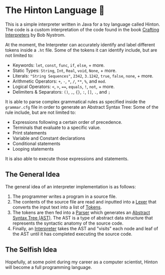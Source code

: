 # The Hinton Language 🔮
This is a simple interpreter written in Java for a toy language called Hinton. The code is a custom interpretation of the code found in the book [Crafting Interpreters](https://craftinginterpreters.com/) by Bob Nystrom.
 
 At the moment, the Interpreter can accurately identify and label different tokens inside a `.ht` file. Some of the tokens it can identify include, but are not limited to:
  - Keywords: `let`, `const`, `func`, `if`, `else`, + more.
  - Static Types: `String`, `Int`, `Real`, `void`, `None`, + more.
  - Literals: `"String Sequences"`, `2342`, `3.1242`, `true`, `false`, `none`, + more.
  - Arithmetic Operators: `+`, `-`, `*`, `/`, `**`, `%`, and `mod`.
  - Logical Operators: `<`, `>`, `==`, `equals`, `!`, `not`, + more.
  - Delimiters & Separators: `()`, `,`, `{}`, `:`, `[]`, `.`, and `;`
  
It is able to parse complex grammatical rules as specified inside the `grammar.cfg` file in order to generate an Abstract Syntax Tree: Some of the rule include, but are not limited to:
  - Expressions following a certain order of precedence.
  - Terminals that evaluate to a specific value.
  - Print statements
  - Variable and Constant declarations
  - Conditional statements
  - Looping statements

It is also able to execute those expressions and statements.
   
## The General Idea
The general idea of an interpreter implementation is as follows:

1. The programmer writes a program in a source file.
2. The contents of the source file are read and inputted into a [Lexer](https://github.com/faustotnc/Interpreter/tree/master/Lexer) that converts the input text into a list of [Tokens](https://github.com/faustotnc/Interpreter/tree/master/Tokens).
3. The tokens are then fed into a [Parser](https://github.com/faustotnc/Interpreter/tree/master/Parser) which generates an [Abstract Syntax Tree (AST)](https://github.com/faustotnc/Interpreter/tree/master/AbstractSyntaxTree). The AST is a type of abstract data structure that represents the syntactic anatomy of the source code.
4. Finally, an [Interpreter](https://github.com/faustotnc/Interpreter/tree/master/Interpreter) takes the AST and "visits" each node and leaf of the AST until it has completed executing the source code.

## The Selfish Idea
Hopefully, at some point during my career as a computer scientist, Hinton will become a full programming language.

